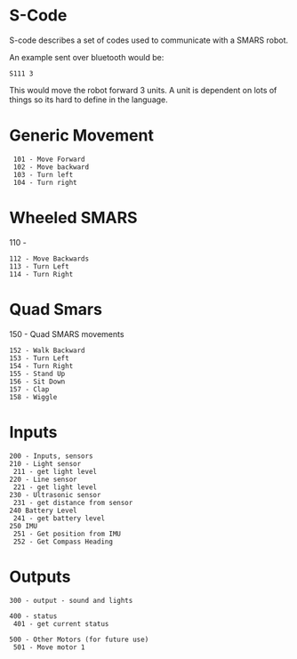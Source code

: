 # S-Code
S-code describes a set of codes used to communicate with a SMARS robot.

An example sent over bluetooth would be:

    S111 3

This would move the robot forward 3 units. A unit is dependent on lots of things so its hard to define in the language.

# Generic Movement
```100 - Movement
 101 - Move Forward
 102 - Move backward
 103 - Turn left
 104 - Turn right
```
# Wheeled SMARS
110 -
 ```111 - Move Forward
 112 - Move Backwards
 113 - Turn Left
 114 - Turn Right
```
# Quad Smars
150 - Quad SMARS movements
 ```151 - Walk Forward
 152 - Walk Backward
 153 - Turn Left
 154 - Turn Right
 155 - Stand Up
 156 - Sit Down
 157 - Clap
 158 - Wiggle 
```
# Inputs
```
200 - Inputs, sensors
210 - Light sensor
 211 - get light level
220 - Line sensor
 221 - get light level
230 - Ultrasonic sensor
 231 - get distance from sensor
240 Battery Level
 241 - get battery level
250 IMU
 251 - Get position from IMU
 252 - Get Compass Heading
```
# Outputs
```
300 - output - sound and lights

400 - status
 401 - get current status

500 - Other Motors (for future use)
 501 - Move motor 1
```
